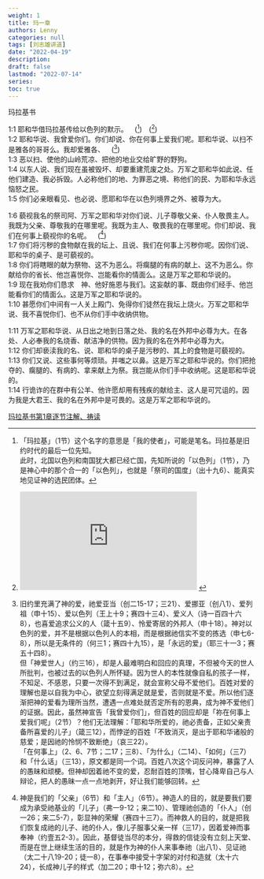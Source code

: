 ```yaml
---
weight: 1
title: 玛一章
authors: Lenny
categories: null
tags: [刘志雄讲道]
date: "2022-04-19"
description: 
draft: false
lastmod: "2022-07-14"
series:
toc: true
---
```

玛拉基书
<!--more-->

1:1 耶和华借玛拉基传给以色列的默示。&emsp;([^1])&emsp;([^2])   
1:2 耶和华说、我曾爱你们。你们却说、你在何事上爱我们呢。耶和华说、以扫不是雅各的哥哥么。我却爱雅各、&emsp;([^3])  
1:3 恶以扫、使他的山岭荒凉、把他的地业交给旷野的野狗。  
1:4 以东人说、我们现在虽被毁坏、却要重建荒废之处。万军之耶和华如此说、任他们建造、我必拆毁。人必称他们的地、为罪恶之境、称他们的民、为耶和华永远恼怒之民。  
1:5 你们必亲眼看见、也必说、愿耶和华在以色列境界之外、被尊为大。  

1:6 藐视我名的祭司阿、万军之耶和华对你们说、儿子尊敬父亲、仆人敬畏主人。我既为父亲、尊敬我的在哪里呢。我既为主人、敬畏我的在哪里呢。你们却说、我们在何事上藐视你的名呢。&emsp;([^4])  
1:7 你们将污秽的食物献在我的坛上、且说、我们在何事上污秽你呢。因你们说、耶和华的桌子、是可藐视的。  
1:8 你们将瞎眼的献为祭物、这不为恶么。将瘸腿的有病的献上、这不为恶么。你献给你的省长、他岂喜悦你、岂能看你的情面么。这是万军之耶和华说的。  
1:9 现在我劝你们恳求　神、他好施恩与我们。这妄献的事、既由你们经手、他岂能看你们的情面么。这是万军之耶和华说的。  
1:10 甚愿你们中间有一人关上殿门、免得你们徒然在我坛上烧火。万军之耶和华说、我不喜悦你们、也不从你们手中收纳供物。  

1:11 万军之耶和华说、从日出之地到日落之处、我的名在外邦中必尊为大。在各处、人必奉我的名烧香、献洁净的供物。因为我的名在外邦中必尊为大。  
1:12 你们却亵渎我的名、说、耶和华的桌子是污秽的、其上的食物是可藐视的。  
1:13 你们又说、这些事何等烦琐。并嗤之以鼻。这是万军之耶和华说的。你们把抢夺的、瘸腿的、有病的、拿来献上为祭。我岂能从你们手中收纳呢。这是耶和华说的。  
1:14 行诡诈的在群中有公羊、他许愿却用有残疾的献给主、这人是可咒诅的。因为我是大君王、我的名在外邦中是可畏的。这是万军之耶和华说的。  

[^1]: 「玛拉基」（1节）这个名字的意思是「我的使者」，可能是笔名。玛拉基是旧约时代的最后一位先知。  
此时，北国以色列和南国犹大都已经亡国，先知所说的「以色列」（1节），乃是神心中的那个合一的「以色列」，也就是「祭司的国度」（出十九6）、能真实地见证神的选民团体。  
[^2]: <iframe width="360" height="200" src="https://www.youtube.com/embed/Dt45gHJqJIA" title="01 玛拉基书 1：1 耶和华话语的负担 刘志雄" frameborder="0" allow="accelerometer; autoplay; clipboard-write; encrypted-media; gyroscope; picture-in-picture" allowfullscreen></iframe>
[^3]: 旧约里充满了神的爱，祂爱亚当（创二15-17；三21）、爱挪亚（创八1）、爱列祖（申十15）、爱以色列（王上十9；赛四十三4）、爱义人（诗一百四十六8），也喜爱追求公义的人（箴十五9）、怜爱寄居的外邦人（申十18）。神对以色列的爱，并不是根据以色列人的本相，而是根据祂信实不变的拣选（申七6-8），所以是无条件的（何三1；赛四十九15），是「永远的爱」（耶三十一3；赛五十四8）。  
但「神爱世人」（约三16），却是人最难明白和回应的真理，不但被今天的世人所批判，也被过去的以色列人所怀疑。因为世人的本性就像自私的孩子一样，不知足、不感恩，只要一次得不到满足，就会宣称父母不爱他们。百姓对爱的理解也是以自我为中心，欲望立刻得满足就是爱，否则就是不爱。所以他们逐渐把神的爱看为理所当然，遭遇一点难处就否定所有的恩典，成为神不爱他们的证据。因此，虽然神宣告「我曾爱你们」，但百姓的回应却是「祢在何事上爱我们呢」（2节）？他们无法理解：「耶和华所爱的，祂必责备，正如父亲责备所喜爱的儿子」（箴三12），而悖逆的百姓「不致消灭，是出于耶和华诸般的慈爱；是因祂的怜悯不致断绝」（哀三22）。  
「在何事上」（2、6、7节；二17；三8）、「为什么」（二14）、「如何」（三7）和「什么话」（三13），原文都是同一个词。百姓八次这个词反问神，暴露了人的愚昧和顽梗。但神却因着祂不变的爱，忍耐百姓的顶嘴，甘心降卑自己与人辩论，把人的愚昧一点一点地剥开，好让我们能够回转。  
[^4]: 神是我们的「父亲」（6节）和「主人」（6节）。神造人的目的，就是要我们要成为承受祂基业的「儿子」（弗一9-12；来二10）、管理祂创造的「仆人」（创一26；来二5-7），彰显神的荣耀（赛四十三7）。而神救人的目的，就是把我们恢复成祂的儿子、祂的仆人，像儿子服事父亲一样（三17），因着爱神而事奉神（约壹五2-3）。因此，基督徒当尽的本分，得救的信徒没有立刻上天堂、而是在世上继续生活的目的，就是作为神的仆人来事奉祂（出八1）、见证祂（太二十八19-20；徒一8），在事奉中接受十字架的对付和造就（太十六24），长成神儿子的样式（加二20；申十12；弥六8）。  

[玛拉基书第1章逐节注解、祷读](https://cmcbiblereading.com/2016/11/02/%e7%8e%9b%e6%8b%89%e5%9f%ba%e4%b9%a6%e7%ac%ac1%e7%ab%a0%e9%80%90%e8%8a%82%e6%b3%a8%e8%a7%a3%e3%80%81%e7%a5%b7%e8%af%bb/)